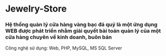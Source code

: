 # Jewelry-Store
### Hệ thống quản lý cửa hàng vàng bạc đá quý là một ứng dụng WEB được phát triển nhằm giải quyết bài toán quản lý của một cửa hàng chuyên về kinh doanh, buôn bán
Công nghệ sử dụng: Web, PHP, MySQL, MS SQL Server
